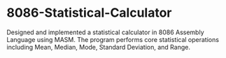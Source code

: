 # 8086-Statistical-Calculator
Designed and implemented a statistical calculator in 8086 Assembly Language using MASM. The program performs core statistical operations including Mean, Median, Mode, Standard Deviation, and Range. 
